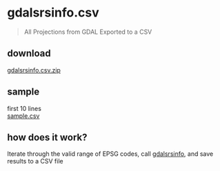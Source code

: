 # gdalsrsinfo.csv
> All Projections from GDAL Exported to a CSV

## download
[gdalsrsinfo.csv.zip](https://raw.githubusercontent.com/DanielJDufour/gdalsrsinfo.csv/main/gdalsrsinfo.csv.zip)

## sample
first 10 lines  
[sample.csv](https://github.com/DanielJDufour/gdalsrsinfo.csv/blob/main/sample.csv)

## how does it work?
Iterate through the valid range of EPSG codes,
call [gdalsrsinfo](https://gdal.org/programs/gdalsrsinfo.html),
and save results to a CSV file

